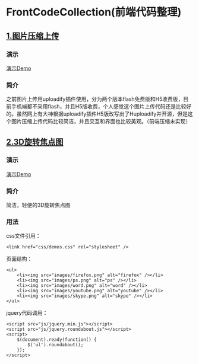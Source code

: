# FrontCodeCollection(前端代码整理)

## [1.图片压缩上传](https://github.com/Mr-houzi/FrontCodeCollection/tree/master/uploadPic)

### 演示

[演示Demo](https://mr-houzi.github.io/FrontCodeCollection/uploadPic/)

### 简介

之前图片上传用uploadify插件使用，分为两个版本flash免费版和H5收费版，目前手机端都不采用flash，并且H5版收费，个人感觉这个图片上传代码还是比较好的。虽然网上有大神根据uploadify插件H5版改写出了Huploadify并开源，但是这个图片压缩上传代码比较简洁，并且交互和界面也比较美观。（前端压缩未实现）


## [2.3D旋转焦点图](https://github.com/Mr-houzi/FrontCodeCollection/tree/master/3DRotateBanner)

### 演示

[演示Demo](https://mr-houzi.github.io/FrontCodeCollection/3DRotateBanner/)

### 简介

简洁，轻便的3D旋转焦点图

### 用法

css文件引用：
```
<link href="css/demos.css" rel="stylesheet" />
```

页面结构：
```
<ul>
	<li><img src="images/firefox.png" alt="firefox" /></li>
	<li><img src="images/ps.png" alt="ps" /></li>
	<li><img src="images/word.png" alt="word" /></li>
	<li><img src="images/youtube.png" alt="youtube" /></li>
	<li><img src="images/skype.png" alt="skype" /></li>
</ul>
```

jquery代码调用：
```
<script src="js/jquery.min.js"></script>
<script src="js/jquery.roundabout.js"></script>
<script>
    $(document).ready(function() {
        $('ul').roundabout();
    });
</script>
```